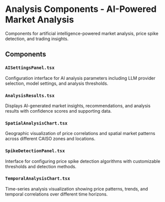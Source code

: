 # Analysis Components - AI-Powered Market Analysis

Components for artificial intelligence-powered market analysis, price spike detection, and trading insights.

## Components

### `AISettingsPanel.tsx`

Configuration interface for AI analysis parameters including LLM provider selection, model settings, and analysis thresholds.

### `AnalysisResults.tsx`

Displays AI-generated market insights, recommendations, and analysis results with confidence scores and supporting data.

### `SpatialAnalysisChart.tsx`

Geographic visualization of price correlations and spatial market patterns across different CAISO zones and locations.

### `SpikeDetectionPanel.tsx`

Interface for configuring price spike detection algorithms with customizable thresholds and detection methods.

### `TemporalAnalysisChart.tsx`

Time-series analysis visualization showing price patterns, trends, and temporal correlations over different time horizons.
